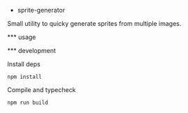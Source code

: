* sprite-generator

Small utility to quicky generate sprites from multiple images. 

*** usage

*** development

Install deps

```
npm install
```

Compile and typecheck

```
npm run build
```
